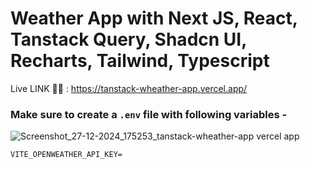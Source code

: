 # Weather App with Next JS, React, Tanstack Query, Shadcn UI, Recharts, Tailwind, Typescript
Live LINK 🔴🔴 : https://tanstack-wheather-app.vercel.app/
### Make sure to create a `.env` file with following variables -
![Screenshot_27-12-2024_175253_tanstack-wheather-app vercel app](https://github.com/user-attachments/assets/0e9ca7ec-08b2-4ae2-9337-45de9584b115)
```
VITE_OPENWEATHER_API_KEY=

```
